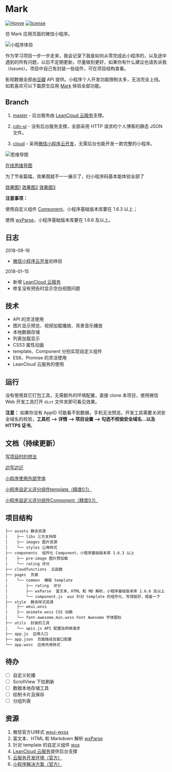 # Mark
[![Honye](https://img.shields.io/badge/Honye-%E7%BA%A2%E5%8F%B6-000000.svg)](https://hongye567.github.io/)  [![license](https://img.shields.io/badge/license-Apache%202.0-000000.svg)](https://github.com/Hongye567/weapp-mark/blob/master/LICENSE)

仿 Mark 应用页面的微信小程序。

![小程序体验](http://oz126ti4w.bkt.clouddn.com/image/mark.jpg)

作为学习项目一步一步走来，我会记录下我是如何从零完成此小程序的，以及途中遇到的所有问题，以后不定期更新，尽量做到更好，如果你有什么建议也请告诉我（issues）。项目中自己有封装一些组件，可在项目结构查看。

影视数据全部由[豆瓣](https://developers.douban.com/) API 提供。小程序个人开发功能限制太多，无法完全上线。如若喜欢可以下载原生应用 [Mark](http://a.app.qq.com/o/simple.jsp?pkgname=com.intlime.mark&fromcase=40002) 体验全部功能。

## Branch

1. [master](https://github.com/Hongye567/weapp-mark/tree/master) - 后台服务由 [LeanCloud 云服务](https://leancloud.cn/)支撑。

2. [cdn-ui](https://github.com/Hongye567/weapp-mark/tree/cdn-ui) - 没有后台服务支撑，全部采用 HTTP 请求的个人博客的静态 JSON 文件。

3. [cloud](https://github.com/Hongye567/weapp-mark/tree/cloud) - 采用[微信小程序云开发](https://developers.weixin.qq.com/miniprogram/dev/wxcloud/basis/getting-started.html)，无需后台也能开发一款完整的小程序。

![思维导图](http://oz126ti4w.bkt.clouddn.com/image/MarkMind.png)

[在线思维导图](https://www.processon.com/view/5a5c45d7e4b0abe85d562bda)

为了节省篇幅，效果图就不一一展示了，扫小程序码基本能体验全部了

[效果图1](http://opz28dn03.bkt.clouddn.com/images/IMG_1558.JPG?imageslim&imageView2/2/h/300)
[效果图2](http://opz28dn03.bkt.clouddn.com/images/IMG_1559.JPG?imageslim&imageView2/2/h/300)
[效果图3](http://opz28dn03.bkt.clouddn.com/images/CTJB2779.GIF?imageslim&imageView2/2/h/300)

**注意事项：**

使用自定义组件 [Component](https://mp.weixin.qq.com/debug/wxadoc/dev/framework/custom-component/)，小程序基础版本库要在 1.6.3 以上；

使用 [wxParse](https://github.com/icindy/wxParse)，小程序基础版本库要在 1.6.6 及以上。

## 日志
2018-09-16

- [微信小程序云开发](https://developers.weixin.qq.com/miniprogram/dev/wxcloud/basis/getting-started.html)初体验

2018-01-15

- 新增 [LeanCloud 云服务](https://leancloud.cn/)
- 修复没有预告时显示空白视图问题

## 技术

- API 的灵活使用
- 图片显示预览、视频加载播放、背景音乐播放
- 本地数据存储
- 列表加载显示
- CSS3 属性动画
- template、Component 分别实现自定义组件
- ES6、Promise 的灵活使用
- LeanCloud 云服务的使用

## 运行
没有使用其它打包工具，无需额外的环境配置，直接 clone 本项目，使用微信 Web 开发工具打开 `dist` 文件夹即可看见效果。

**注意：** 如果你没有 AppID 可能看不到数据，手机无法预览。开发工具需要关闭安全域名的校验，**工具栏 --> 详情 --> 项目设置 --> 勾选不校验安全域名...以及 HTTPS 证书**。

## 文档（持续更新）
[写项目时的想法](./doc/thought.md)

[边写边记](https://github.com/Hongye567/notes/blob/master/Wechat/weapp-notes.md)

[小程序使用外部字体](https://github.com/Hongye567/notes/blob/master/Wechat/use-other-font.md)

[小程序自定义评分组件template（精度0.1）](https://github.com/Hongye567/notes/blob/master/Wechat/template-rating.md)

[小程序自定义评分组件Component（精度0.1）](https://github.com/Hongye567/notes/blob/master/Wechat/component-rating.md)

## 项目结构

```
├── assets 静态资源
│    ├── libs 三方支持库
│    ├── images 图片资源
│    └── styles 公用样式
├── components  组件化 Component，小程序基础版本库 1.6.3 以上
│    ├── pre-image 图片预加载
│    └── rating 评分
├── cloudfunctions  云函数
├── pages  页面
│    └── common  模板 template
│        ├── rating  评分
│        ├── wxParse  富文本、HTML 和 MD 解析，小程序基础版本库 1.6.6 及以上
│        └── component.js  wux 针对 template 的组件化，写得挺好，借鉴一下
├── style  静态样式资源
│    ├── weui.wxss
│    ├── animate.wxss CSS 动画
│    └── font-awesome.min.wxss Font Awesome 字体图标
├── utils  封装的工具
│    └── apis.js API 配置及网络请求
├── app.js  应用入口
├── app.json  页面路径及窗口配置
└── app.wxss  应用共用样式
```

## 待办

- [ ] 自定义轮播
- [ ] ScrollView 下拉刷新
- [ ] 数据本地存储工具
- [ ] 绘制卡片且保存
- [ ] 分组列表

## 资源
1. 微信官方UI样式 [weui-wxss](https://github.com/Tencent/weui-wxss/)
2. 富文本、HTML 和 Markdown 解析 [wxParse](https://github.com/icindy/wxParse)
3. 针对 template 的自定义组件 [wux](https://github.com/skyvow/wux)
4. [LeanCloud 云服务](https://leancloud.cn/)提供后台支撑
5. [云服务开发环境（官方）](https://cloud.tencent.com/document/product/619/11447)
6. [小程序解决方案（官方）](https://cloud.tencent.com/solution/la)